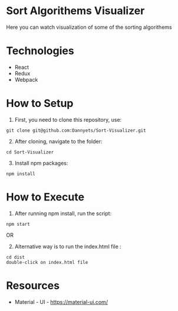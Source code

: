# Sort Algorithems Visualizer
Here you can watch visualization of some of the sorting algorithems

# Technologies
 - React
 - Redux
 - Webpack
 
# How to Setup
1. First, you need to clone this repository, use:
```
git clone git@github.com:Dannyets/Sort-Visualizer.git
```

2. After cloning, navigate to the folder:
```
cd Sort-Visualizer
```

3. Install npm packages:
```
npm install
```

# How to Execute
1. After running npm install, run the script:
```
npm start
```

OR

2. Alternative way is to run the index.html file :
```
cd dist
double-click on index.html file
```

# Resources
 - Material - UI - https://material-ui.com/
